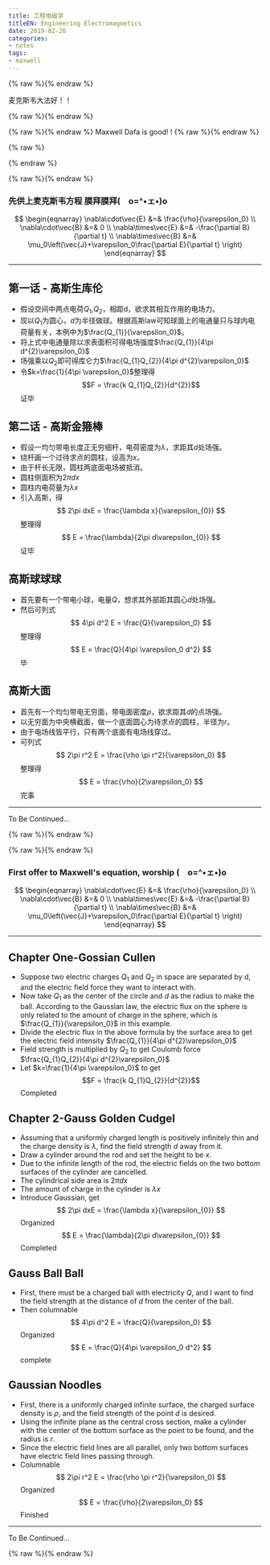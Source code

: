 ```yaml
---
title: 工程电磁学
titleEN: Engineering Electromagnetics
date: 2019-02-26
categories:
- notes
tags:
- maxwell
---
```




{% raw %}<span class=".zh">{% endraw %}

麦克斯韦大法好！！

{% raw %}</span>{% endraw %}


{% raw %}<span class=".en">{% endraw %}
Maxwell Dafa is good! !
{% raw %}</span>{% endraw %}


<!--more-->

{% raw %}
<script>
	session.onload(function(){
		if(page.tran.getLang() == 'en'){
			tips.warning({
				title: 'Caution',
				position: 'topRight',
				message: 'This page was translated by Machine!!',
				buttons: [['<button>Show Original Page</button>', function (instance, toast) {
					page.tran.setLang('zh');
             		instance.hide({ transitionOut: 'fadeOut' }, toast, 'button');
        		}, true]]
			});
		}
	});
</script>
{% endraw %}

{% raw %}<span class=".zh">{% endraw %}

### 先供上麦克斯韦方程 膜拜膜拜(　o=^•ェ•)o

$$
\begin{eqnarray}
\nabla\cdot\vec{E} &=& \frac{\rho}{\varepsilon_0} \\
\nabla\cdot\vec{B} &=& 0 \\
\nabla\times\vec{E} &=& -\frac{\partial B}{\partial t} \\
\nabla\times\vec{B} &=& \mu_0\left(\vec{J}+\varepsilon_0\frac{\partial E}{\partial t} \right)
\end{eqnarray}
$$

----------------

## 第一话 - 高斯生库伦

 - 假设空间中两点电荷$Q_{1}$,$Q_{2}$，相距d，欲求其相互作用的电场力。
 - 现以$Q_{1}$为圆心，$d$为半径做球。根据高斯law可知球面上的电通量只与球内电荷量有关，本例中为$\frac{Q_{1}}{\varepsilon_0}$。
 - 将上式中电通量除以求表面积可得电场强度$\frac{Q_{1}}{4\pi d^{2}\varepsilon_0}$
 - 场强乘以$Q_{2}$即可得库仑力$\frac{Q_{1}Q_{2}}{4\pi d^{2}\varepsilon_0}$
 - 令$k=\frac{1}{4\pi \varepsilon_0}$整理得
$$F = \frac{k Q_{1}Q_{2}}{d^{2}}$$
证毕

## 第二话 - 高斯金箍棒

 - 假设一均匀带电长度正无穷细杆，电荷密度为$\lambda$，求距其$d$处场强。
 - 绕杆画一个过待求点的圆柱，设高为$x$。
 - 由于杆长无限，圆柱两底面电场被抵消。
 - 圆柱侧面积为$2\pi dx$
 - 圆柱内电荷量为$\lambda x$
 - 引入高斯，得
$$
2\pi dxE = \frac{\lambda x}{\varepsilon_{0}}
$$
整理得
$$
E = \frac{\lambda}{2\pi d\varepsilon_{0}}
$$
证毕

## 高斯球球球

 - 首先要有一个带电小球，电量$Q$，想求其外部距其圆心$d$处场强。
 - 然后可列式
$$
4\pi d^2 E = \frac{Q}{\varepsilon_0}
$$
整理得
$$
E = \frac{Q}{4\pi \varepsilon_0 d^2}
$$
毕

## 高斯大面

 - 首先有一个均匀带电无穷面，带电面密度$\rho$，欲求距其$d$的点场强。
 - 以无穷面为中央横截面，做一个底面圆心为待求点的圆柱，半径为$r$。
 - 由于电场线皆平行，只有两个底面有电场线穿过。
 - 可列式
$$
2\pi r^2 E = \frac{\rho \pi r^2}{\varepsilon_0}
$$
整理得
$$
E = \frac{\rho}{2\varepsilon_0}
$$
完事


-----------
To Be Continued...


{% raw %}</span>{% endraw %}

{% raw %}<span class=".en">{% endraw %}

### First offer to Maxwell's equation, worship (　o=^•ェ•)o

$$
\begin{eqnarray}
\nabla\cdot\vec{E} &=& \frac{\rho}{\varepsilon_0} \\
\nabla\cdot\vec{B} &=& 0 \\
\nabla\times\vec{E} &=& -\frac{\partial B}{\partial t} \\
\nabla\times\vec{B} &=& \mu_0\left(\vec{J}+\varepsilon_0\frac{\partial E}{\partial t} \right)
\end{eqnarray}
$$

----------------

## Chapter One-Gossian Cullen

 - Suppose two electric charges $Q_{1}$ and $Q_{2}$ in space are separated by d, and the electric field force they want to interact with.
 - Now take $Q_{1}$ as the center of the circle and $d$ as the radius to make the ball. According to the Gaussian law, the electric flux on the sphere is only related to the amount of charge in the sphere, which is $\frac{Q_{1}}{\varepsilon_0}$ in this example.
 - Divide the electric flux in the above formula by the surface area to get the electric field intensity $\frac{Q_{1}}{4\pi d^{2}\varepsilon_0}$
 - Field strength is multiplied by $Q_{2}$ to get Coulomb force $\frac{Q_{1}Q_{2}}{4\pi d^{2}\varepsilon_0}$
 - Let $k=\frac{1}{4\pi \varepsilon_0}$ to get
$$F = \frac{k Q_{1}Q_{2}}{d^{2}}$$
Completed

## Chapter 2-Gauss Golden Cudgel

 - Assuming that a uniformly charged length is positively infinitely thin and the charge density is $\lambda$, find the field strength $d$ away from it.
 - Draw a cylinder around the rod and set the height to be $x$.
 - Due to the infinite length of the rod, the electric fields on the two bottom surfaces of the cylinder are cancelled.
 - The cylindrical side area is $2\pi dx$
 - The amount of charge in the cylinder is $\lambda x$
 - Introduce Gaussian, get
$$
2\pi dxE = \frac{\lambda x}{\varepsilon_{0}}
$$
Organized
$$
E = \frac{\lambda}{2\pi d\varepsilon_{0}}
$$
Completed

## Gauss Ball Ball

 - First, there must be a charged ball with electricity $Q$, and I want to find the field strength at the distance of $d$ from the center of the ball.
 - Then columnable
$$
4\pi d^2 E = \frac{Q}{\varepsilon_0}
$$
Organized
$$
E = \frac{Q}{4\pi \varepsilon_0 d^2}
$$
complete

## Gaussian Noodles

 - First, there is a uniformly charged infinite surface, the charged surface density is $\rho$, and the field strength of the point $d$ is desired.
 - Using the infinite plane as the central cross section, make a cylinder with the center of the bottom surface as the point to be found, and the radius is $r$.
 - Since the electric field lines are all parallel, only two bottom surfaces have electric field lines passing through.
 - Columnable
$$
2\pi r^2 E = \frac{\rho \pi r^2}{\varepsilon_0}
$$
Organized
$$
E = \frac{\rho}{2\varepsilon_0}
$$
Finished


-----------
To Be Continued...


{% raw %}</span>{% endraw %}
